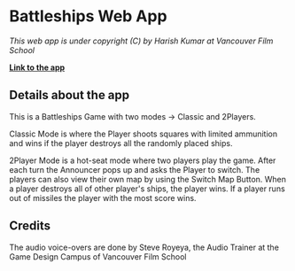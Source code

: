 # Battleships Web App
*This web app is under copyright (C) by Harish Kumar at Vancouver Film School*

[**Link to the app**](https://battleships-b5fd1.firebaseapp.com/)

## Details about the app
This is a Battleships Game with two modes -> Classic and 2Players.

Classic Mode is where the Player shoots squares with limited ammunition and wins if
the player destroys all the randomly placed ships.

2Player Mode is a hot-seat mode where two players play the game. After each turn the Announcer pops up and asks the Player to switch. The players can also view their own map by using the Switch Map Button. When a player destroys all of other player's ships, the player wins. If a player runs out of missiles the player with the most score wins.

## Credits
The audio voice-overs are done by Steve Royeya, the Audio Trainer at the Game Design Campus of Vancouver Film School
